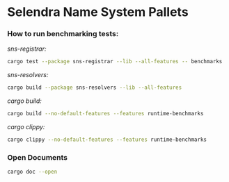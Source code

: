 # Selendra Name System Pallets

### How to run benchmarking tests:
*sns-registrar:*
```bash
cargo test --package sns-registrar --lib --all-features -- benchmarks
```

*sns-resolvers:*
```bash
cargo build --package sns-resolvers --lib --all-features
```

*cargo build:*
```bash
cargo build --no-default-features --features runtime-benchmarks 
```

*cargo clippy:*
```bash
cargo clippy --no-default-features --features runtime-benchmarks
```

### Open Documents
```bash
cargo doc --open
```
